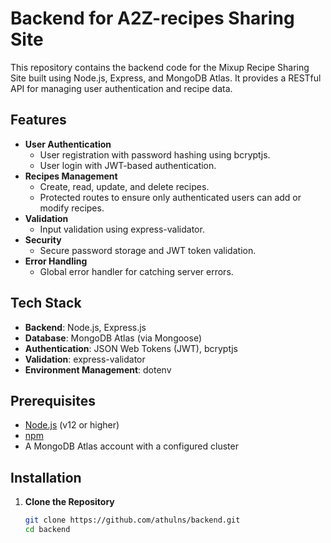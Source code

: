 # Backend for A2Z-recipes Sharing Site

This repository contains the backend code for the Mixup Recipe Sharing Site built using Node.js, Express, and MongoDB Atlas. It provides a RESTful API for managing user authentication and recipe data.

## Features

- **User Authentication**
  - User registration with password hashing using bcryptjs.
  - User login with JWT-based authentication.
- **Recipes Management**
  - Create, read, update, and delete recipes.
  - Protected routes to ensure only authenticated users can add or modify recipes.
- **Validation**
  - Input validation using express-validator.
- **Security**
  - Secure password storage and JWT token validation.
- **Error Handling**
  - Global error handler for catching server errors.

## Tech Stack

- **Backend**: Node.js, Express.js
- **Database**: MongoDB Atlas (via Mongoose)
- **Authentication**: JSON Web Tokens (JWT), bcryptjs
- **Validation**: express-validator
- **Environment Management**: dotenv

## Prerequisites

- [Node.js](https://nodejs.org/) (v12 or higher)
- [npm](https://www.npmjs.com/)
- A MongoDB Atlas account with a configured cluster

## Installation

1. **Clone the Repository**

   ```bash
   git clone https://github.com/athulns/backend.git
   cd backend
